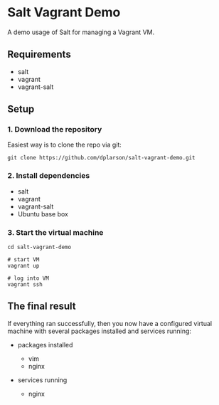 # Salt Vagrant Demo
A demo usage of Salt for managing a Vagrant VM.

## Requirements
- salt
- vagrant
- vagrant-salt


## Setup

### 1. Download the repository
Easiest way is to clone the repo via git:

```
git clone https://github.com/dplarson/salt-vagrant-demo.git
```

### 2. Install dependencies
- salt
- vagrant
- vagrant-salt
- Ubuntu base box

### 3. Start the virtual machine
```
cd salt-vagrant-demo

# start VM
vagrant up

# log into VM
vagrant ssh

```

## The final result
If everything ran successfully, then you now have a configured virtual machine
with several packages installed and services running:

- packages installed
    - vim
    - nginx

- services running
    - nginx
